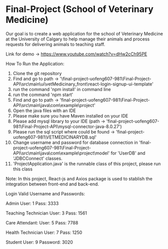 # Final-Project (School of Veterinary Medicine) 

Our goal is to create a web application for the school of Veterinary Medicine at the
University of Calgary to help manage their animals and process requests for delivering
animals to teaching staff.

Link for demo -> https://www.youtube.com/watch?v=dHw2cCh95PE

How To Run the Application:

1. Clone the git repository
2. Find and go to path -> '\final-project-uofeng607-981\Final-Project-API\src\main\ui\vetMedicinary_front\react-login-signup-ui-template'  
3. run the command 'npm install' in command line
4. run the command 'npm start'
5. Find and go to path -> 'final-project-uofeng607-981\Final-Project-API\src\main\java\com\example\project' 
6. Open the java files with an IDE
7. Please make sure you have Maven installed on your IDE
8. Please add mysql library to your IDE (path -> 'final-project-uofeng607-981\Final-Project-API\mysql-connector-java-8.0.27')
9. Please run the sql script where could be found -> 'final-project-uofeng607-981\VETMEDICINARYDB.sql'
10. Change username and password for database connection in 'final-project-uofeng607-981\Final-Project-API\src\main\java\com\example\project\model' for 'UserDB' and 'JDBCConnect' classes.
11. 'ProjectApplication.java' is the runnable class of this project, please run this class

Note: In this project, React-js and Axios package is used to stablish the integration between front-end and back-end.

Login Valid Username and Passwords:

Admin
User: 1
Pass: 3333

Teaching Technician
User: 3
Pass: 1561

Care Attendant:
User: 5
Pass: 7788

Health Technician
User: 7
Pass: 1250

Student
User: 9
Password: 3020

